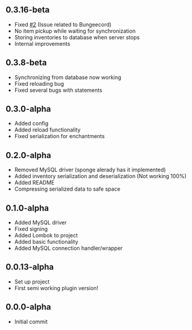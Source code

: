 0.3.16-beta
-----------

- Fixed [#2](https://github.com/BrainStone/InvSync/issues/2) (Issue related to Bungeecord)
- No item pickup while waiting for synchronization
- Storing inventories to database when server stops
- Internal improvements

0.3.8-beta
----------

- Synchronizing from database now working
- Fixed reloading bug
- Fixed several bugs with statements

0.3.0-alpha
-----------

- Added config
- Added reload functionality
- Fixed serialization for enchantments

0.2.0-alpha
-----------

- Removed MySQL driver (sponge alerady has it implemented)
- Added inventory serialization and deserialization (Not working 100%)
- Added README
- Compressing serialized data to safe space

0.1.0-alpha
-----------

- Added MySQL driver
- Fixed signing
- Added Lombok to project
- Added basic functionality
- Added MySQL connection handler/wrapper

0.0.13-alpha
------------

- Set up project
- First semi working plugin version!

0.0.0-alpha
-----------

- Initial commit
